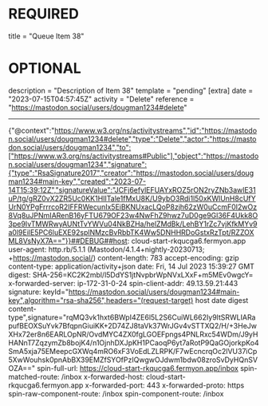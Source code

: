 
# REQUIRED
title = "Queue Item 38"
# OPTIONAL
description = "Description of Item 38"
template = "pending"
[extra]
date = "2023-07-15T04:57:45Z"
activity = "Delete"
reference = "https://mastodon.social/users/dougman1234#delete"

---
{"@context":"https://www.w3.org/ns/activitystreams","id":"https://mastodon.social/users/dougman1234#delete","type":"Delete","actor":"https://mastodon.social/users/dougman1234","to":["https://www.w3.org/ns/activitystreams#Public"],"object":"https://mastodon.social/users/dougman1234","signature":{"type":"RsaSignature2017","creator":"https://mastodon.social/users/dougman1234#main-key","created":"2023-07-14T15:39:12Z","signatureValue":"JCFj6efylEFUAYxROZ5rON2ryZNb3awlE31uP/tg/gRZ0vX2ZR5Uc0KK1HIITale1fMxU8K/U9ybO3Rdi1l50xKWlUnH8cUfYUrN0YPgFrrrcoR2IFFRWecunIx5EiBKNUxacLQoP8zjh62zW0uCcmF0I2wOz8Vq8uJPNmIARenB16yFTU679OF23w4NwFhZ9hwz7uD0ge9Gl36F4Ukk8O3pe9IvTMWRwyAUNtTvYWVu04NkBZHa/helZMdBk/LehBY1rZc7vjKfkMYv9a0l9EilE5PC6luEXE92splNMzcBvRbbTK4Ww5DNHHRDoGstxRzTpt/RZZOXML8VsNyX7A=="}}##DEBUG##host: cloud-start-rkqucga6.fermyon.app
user-agent: http.rb/5.1.1 (Mastodon/4.1.4+nightly-20230713; +https://mastodon.social/)
content-length: 783
accept-encoding: gzip
content-type: application/activity+json
date: Fri, 14 Jul 2023 15:39:27 GMT
digest: SHA-256=KC2K2mbl/l5DdYS1jtNvpbrWpNVxLXxF+m5MEv0wgcY=
x-forwarded-server: ip-172-31-0-24
spin-client-addr: 49.13.59.21:443
signature: keyId="https://mastodon.social/users/dougman1234#main-key",algorithm="rsa-sha256",headers="(request-target) host date digest content-type",signature="rqMQ3vk1hxt6BWpI4ZE6l5L2S6CuiWL662Iy9ltSRWLIARapufBEOXSuYvk7BfqpnGiuiKK+2D74ZJ8taVk37WrJGv4vSTTXQ2/H/+3HeJwXHx72er8n6EARLOpNR/OvdMYC4ZX0fgLGOEFpngs4PNLRxc54WDm/J9yHHANnT7ZqzymZb8bojK4/n1OjnhDXJpKH1PCaoqP6yt7aRotP9QaGOjorkpKo4SmA5xja75EMeepcGXWq4mRO6xF3VoEdLZLRPK/F7wEcncrqOc2lVU37iCp5XwWouhsk0pnAbBX39EMZfSYOfPzIQwgwOJdwm1bdw08zroSvDyHQnSVOZA=="
spin-full-url: https://cloud-start-rkqucga6.fermyon.app/inbox
spin-matched-route: /inbox
x-forwarded-host: cloud-start-rkqucga6.fermyon.app
x-forwarded-port: 443
x-forwarded-proto: https
spin-raw-component-route: /inbox
spin-component-route: /inbox

